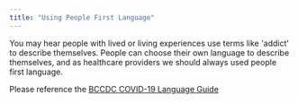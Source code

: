 ```yaml
---
title: "Using People First Language"
---
```

<!-- Section Level Feedback -->
<markdown-container>
  <markdown-column size="1">

You may hear people with lived or living experiences use terms like 'addict' to describe themselves. People can choose their own language to describe themselves, and as healthcare providers we should always used people first language.

Please reference the [BCCDC COVID-19 Language Guide](http://www.bccdc.ca/resource-gallery/Documents/respectful-language-and-stigma-final_244.pdf)

  </markdown-column>
  
  <markdown-column size="1">
  </markdown-column>
</markdown-container>
